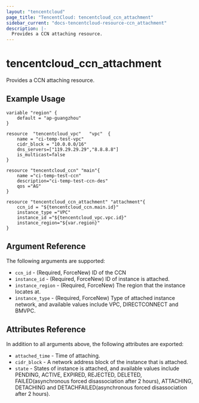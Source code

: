 ```yaml
---
layout: "tencentcloud"
page_title: "TencentCloud: tencentcloud_ccn_attachment"
sidebar_current: "docs-tencentcloud-resource-ccn_attachment"
description: |-
  Provides a CCN attaching resource.
---
```


# tencentcloud_ccn_attachment

Provides a CCN attaching resource.

## Example Usage

```hcl
variable "region" {
    default = "ap-guangzhou"
}

resource  "tencentcloud_vpc"   "vpc"  {
    name = "ci-temp-test-vpc"
    cidr_block = "10.0.0.0/16"
    dns_servers=["119.29.29.29","8.8.8.8"]
    is_multicast=false
}

resource "tencentcloud_ccn" "main"{
	name ="ci-temp-test-ccn"
	description="ci-temp-test-ccn-des"
	qos ="AG"
}

resource "tencentcloud_ccn_attachment" "attachment"{
	ccn_id = "${tencentcloud_ccn.main.id}"
	instance_type ="VPC"
	instance_id ="${tencentcloud_vpc.vpc.id}"
	instance_region="${var.region}"
}
```

## Argument Reference

The following arguments are supported:

* `ccn_id` - (Required, ForceNew) ID of the CCN
* `instance_id` - (Required, ForceNew) ID of instance is attached.
* `instance_region` - (Required, ForceNew) The region that the instance locates at.
* `instance_type` - (Required, ForceNew) Type of attached instance network, and available values include VPC, DIRECTCONNECT and BMVPC.

## Attributes Reference

In addition to all arguments above, the following attributes are exported:

* `attached_time` - Time of attaching.
* `cidr_block` - A network address block of the instance that is attached.
* `state` - States of instance is attached, and available values include PENDING, ACTIVE, EXPIRED, REJECTED, DELETED, FAILED(asynchronous forced disassociation after 2 hours), ATTACHING, DETACHING and DETACHFAILED(asynchronous forced disassociation after 2 hours).


